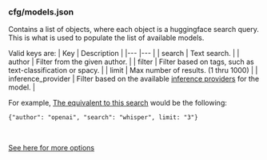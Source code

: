 ### cfg/models.json
Contains a list of objects, where each object is a huggingface search query. This is what is used to populate the list of available models.

Valid keys are:
| Key 	| Description 	|
|---	|---	|
| search	| Text search. 	|
| author	| Filter from the given author. 	|
| filter	| Filter based on tags, such as text-classification or spacy. 	|
| limit	| Max number of results. (1 thru 1000)	|
| inference_provider	| Filter based on the available [inference providers](https://huggingface.co/docs/huggingface_hub/en/guides/inference#supported-providers-and-tasks) for the model. 	|

For example,
[The equivalent to this search](https://huggingface.co/api/models?search=whisper&author=openai&limit=3&full=false&config=true) would be the following:
```
{"author": "openai", "search": "whisper", limit: "3"}
```

<br>

[See here for more options](https://huggingface.co/models?pipeline_tag=automatic-speech-recognition&library=transformers&sort=trending)